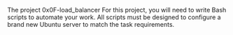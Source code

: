The project 0x0F-load_balancer
For this project, you will need to write Bash scripts to automate your work. All scripts must be designed to configure a brand new Ubuntu server to match the task requirements.
